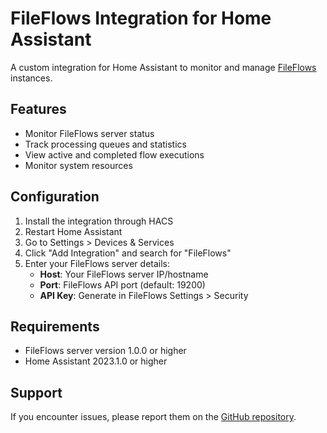 # FileFlows Integration for Home Assistant

A custom integration for Home Assistant to monitor and manage [FileFlows](https://fileflows.com) instances.

## Features

- Monitor FileFlows server status
- Track processing queues and statistics
- View active and completed flow executions
- Monitor system resources

## Configuration

1. Install the integration through HACS
2. Restart Home Assistant
3. Go to Settings > Devices & Services
4. Click "Add Integration" and search for "FileFlows"
5. Enter your FileFlows server details:
   - **Host**: Your FileFlows server IP/hostname
   - **Port**: FileFlows API port (default: 19200)
   - **API Key**: Generate in FileFlows Settings > Security

## Requirements

- FileFlows server version 1.0.0 or higher
- Home Assistant 2023.1.0 or higher

## Support

If you encounter issues, please report them on the [GitHub repository](https://github.com/wildenrou/home-assistant-fileflows/issues).
